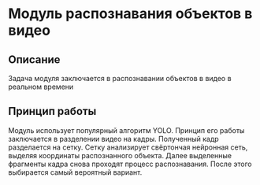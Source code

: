 # Модуль распознавания объектов в видео
## Описание

Задача модуля заключается в распознавании объектов в видео в реальном времени

## Принцип работы

Модуль использует популярный алгоритм YOLO. Принцип его работы заключается в разделении видео на кадры. Полученный кадр 
разделается на сетку. Сетку анализирует свёртончая нейронная сеть, выделяя координаты распознанного объекта. Далее
выделенные фрагменты кадра снова проходят процесс распознавания. После этого выбирается самый вероятный вариант.